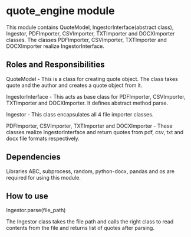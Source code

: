 # quote_engine module


This module contains QuoteModel, IngestorInterface(abstract class), Ingestor, PDFImporter, CSVImporter, TXTImporter and DOCXImporter classes.
The classes PDFImporter, CSVImporter, TXTImporter and DOCXImporter realize IngestorInterface.


## Roles and Responsibilities


QuoteModel - This is a class for creating quote object. The class takes quote and the author and creates a quote object from it.


IngestorInterface - This acts as base class for PDFImporter, CSVImporter, TXTImporter and DOCXImporter. It defines abstract method parse.


Ingestor - This class encapsulates all 4 file importer classes.


PDFImporter, CSVImporter, TXTImporter and DOCXImporter - These classes realize IngestorInterface and return quotes from pdf, csv, txt and docx file formats respectively.



## Dependencies



Libraries ABC, subprocess, random, python-docx, pandas and os are required for using this module.



## How to use


Ingestor.parse(file_path)


The Ingestor class takes the file path and calls the right class to read contents from the file and returns list of quotes after parsing.



